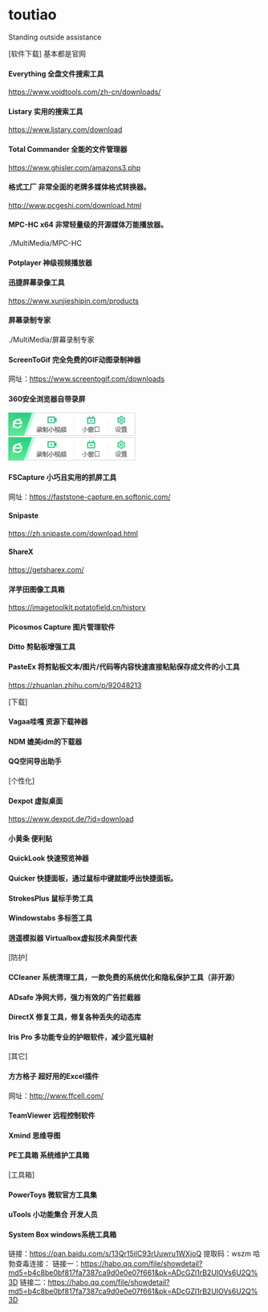 # toutiao
Standing outside assistance

[软件下载] 基本都是官网
#### Everything  全盘文件搜索工具
https://www.voidtools.com/zh-cn/downloads/

#### Listary  实用的搜索工具
https://www.listary.com/download

#### Total Commander  全能的文件管理器
https://www.ghisler.com/amazons3.php

#### 格式工厂  非常全面的老牌多媒体格式转换器。
http://www.pcgeshi.com/download.html

#### MPC-HC x64  非常轻量级的开源媒体万能播放器。
./MultiMedia/MPC-HC
#### Potplayer 神级视频播放器

#### 迅捷屏幕录像工具
https://www.xunjieshipin.com/products
#### 屏幕录制专家
./MultiMedia/屏幕录制专家
#### ScreenToGif  完全免费的GIF动图录制神器 
网址：https://www.screentogif.com/downloads
#### 360安全浏览器自带录屏
![image](https://github.com/luosader/toutiao/blob/master/MultiMedia/360browserMakeVideo.jpg)
![image](https://github.com/luosader/toutiao/blob/master/MultiMedia/360browserMakeVideo.png)

#### FSCapture  小巧且实用的抓屏工具
网址：https://faststone-capture.en.softonic.com/ 
#### Snipaste
https://zh.snipaste.com/download.html
#### ShareX
https://getsharex.com/

#### 洋芋田图像工具箱
https://imagetoolkit.potatofield.cn/history
#### Picosmos Capture  图片管理软件

#### Ditto  剪贴板增强工具
#### PasteEx  将剪贴板文本/图片/代码等内容快速直接粘贴保存成文件的小工具
https://zhuanlan.zhihu.com/p/92048213

[下载]
#### Vagaa哇嘎  资源下载神器
#### NDM  媲美idm的下载器
#### QQ空间导出助手

[个性化]
#### Dexpot  虚拟桌面
https://www.dexpot.de/?id=download
#### 小黄条  便利贴
#### QuickLook  快速预览神器
#### Quicker  快捷面板，通过鼠标中键就能呼出快捷面板。
#### StrokesPlus  鼠标手势工具
#### Windowstabs  多标签工具

#### 逍遥模拟器  Virtualbox虚拟技术典型代表

[防护]
#### CCleaner  系统清理工具，一款免费的系统优化和隐私保护工具（非开源）
#### ADsafe  净网大师，强力有效的广告拦截器
#### DirectX  修复工具，修复各种丢失的动态库
#### Iris Pro  多功能专业的护眼软件，减少蓝光辐射

[其它]
#### 方方格子  超好用的Excel插件 
网址：http://www.ffcell.com/

#### TeamViewer  远程控制软件
#### Xmind  思维导图
#### PE工具箱  系统维护工具箱

[工具箱]
#### PowerToys  微软官方工具集
#### uTools  小功能集合 开发人员
#### System Box  windows系统工具箱
链接：https://pan.baidu.com/s/13Qr15iIC93rUuwru1WXjoQ 提取码：wszm
哈勃查毒连接：
    链接一：https://habo.qq.com/file/showdetail?md5=b4c8be0bf817fa7387ca9d0e0e07f661&pk=ADcGZl1rB2UIOVs6U2Q%3D
    链接二：https://habo.qq.com/file/showdetail?md5=b4c8be0bf817fa7387ca9d0e0e07f661&pk=ADcGZl1rB2UIOVs6U2Q%3D



